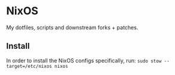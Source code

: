 # NixOS
My dotfiles, scripts and downstream forks + patches.

## Install

In order to install the NixOS configs specifically, run:
```sudo stow --target=/etc/nixos nixos```
